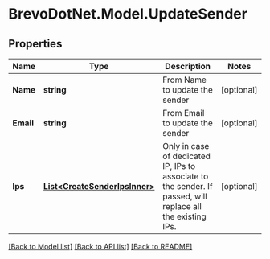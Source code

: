 # BrevoDotNet.Model.UpdateSender

## Properties

Name | Type | Description | Notes
------------ | ------------- | ------------- | -------------
**Name** | **string** | From Name to update the sender | [optional] 
**Email** | **string** | From Email to update the sender | [optional] 
**Ips** | [**List&lt;CreateSenderIpsInner&gt;**](CreateSenderIpsInner.md) | Only in case of dedicated IP, IPs to associate to the sender. If passed, will replace all the existing IPs. | [optional] 

[[Back to Model list]](../../README.md#documentation-for-models) [[Back to API list]](../../README.md#documentation-for-api-endpoints) [[Back to README]](../../README.md)

